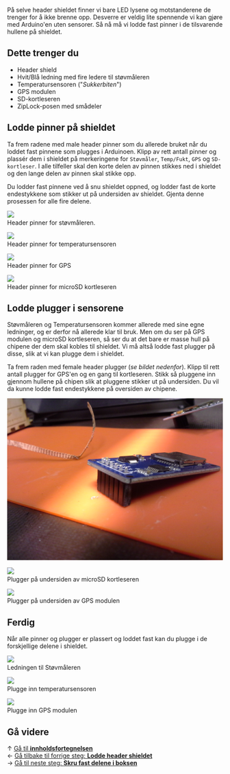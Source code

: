 På selve header shieldet finner vi bare LED lysene og motstanderene de trenger for å ikke brenne opp. Desverre er veldig lite spennende vi kan gjøre med Arduino'en uten sensorer. Så nå må vi lodde fast pinner i de tilsvarende hullene på shieldet.

## Dette trenger du

* Header shield
* Hvit/Blå ledning med fire ledere til støvmåleren
* Temperatursensoren ("*Sukkerbiten*")
* GPS modulen
* SD-kortleseren
* ZipLock-posen med smådeler

## Lodde pinner på shieldet

Ta frem radene med male header pinner som du allerede bruket når du loddet fast pinnene som plugges i Arduinoen. Klipp av rett antall pinner og plassér dem i shieldet på merkeringene for `Støvmåler`, `Temp/Fukt`, `GPS` og `SD-kortleser`. I alle tilfeller skal den korte delen av pinnen stikkes ned i shieldet og den lange delen av pinnen skal stikke opp.

Du lodder fast pinnene ved å snu shieldet oppned, og lodder fast de korte endestykkene som stikker ut på undersiden av shieldet. Gjenta denne prosessen for alle fire delene.

![][header-pins-pm]  
Header pinner for støvmåleren.

![][header-pins-dht]  
Header pinner for temperatursensoren

![][header-pins-gps]  
Header pinner for GPS

![][header-pins-sd]  
Header pinner for microSD kortleseren

## Lodde plugger i sensorene

Støvmåleren og Temperatursensoren kommer allerede med sine egne ledninger, og er derfor nå allerede klar til bruk. Men om du ser på GPS modulen og microSD kortleseren, så ser du at det bare er masse hull på chipene der dem skal kobles til shieldet. Vi må altså lodde fast plugger på disse, slik at vi kan plugge dem i shieldet.

Ta frem raden med female header plugger (*se bildet nedenfor*). Klipp til rett antall plugger for GPS'en og en gang til kortleseren. Stikk så pluggene inn gjennom hullene på chipen slik at pluggene stikker ut på undersiden. Du vil da kunne lodde fast endestykkene på oversiden av chipene.

![Plassering av pluggene på undersiden av chipen][header-plugs-placement]

![][header-plugs-sd]  
Plugger på undersiden av microSD kortleseren

![][header-plugs-gps]  
Plugger på undersiden av GPS modulen

## Ferdig

Når alle pinner og plugger er plassert og loddet fast kan du plugge i de forskjellige delene i shieldet.

![][plugging-pm]  
Ledningen til Støvmåleren

![][plugging-dht]  
Plugge inn temperatursensoren

![][plugging-gps]  
Plugge inn GPS modulen

## Gå videre

&uarr; [Gå til **innholdsfortegnelsen**][home]  
&larr; [Gå tilbake til forrige steg: **Lodde header shieldet**][shield]  
&rarr; [Gå til neste steg: **Skru fast delene i boksen**][skrew]  

[home]: Guide-Bygging-og-Lodding
[shield]: Lodde-header-shield
[skrew]: Skru-fast-komponenter

[header-pins-pm]: 20171019_120102.jpg
[header-pins-dht]: 20171019_121148.jpg
[header-pins-gps]: 20171019_122615.jpg
[header-pins-sd]: 20171019_125617.jpg
[header-plugs-placement]: 20171019_130534.jpg
[header-plugs-gps]: 20171019_122732.jpg
[header-plugs-sd]: 20171019_130550.jpg
[plugging-pm]: 20171019_120201.jpg
[plugging-dht]: 20171019_121343.jpg
[plugging-gps]: 20171019_125500.jpg
